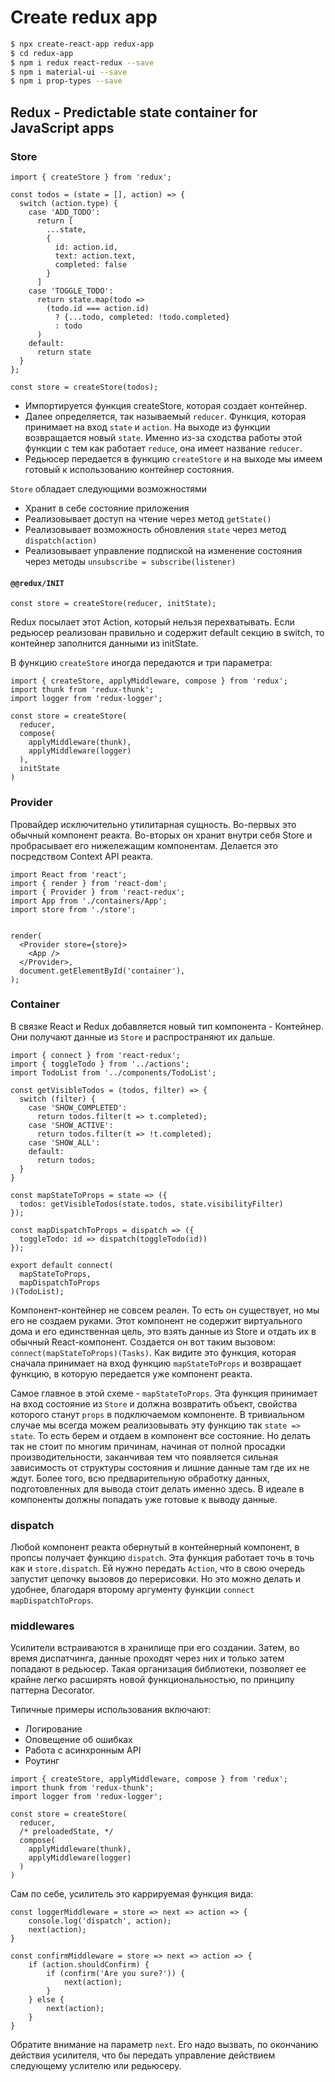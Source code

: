 # Create redux app

```bash
$ npx create-react-app redux-app
$ cd redux-app
$ npm i redux react-redux --save
$ npm i material-ui --save
$ npm i prop-types --save
```

## Redux - Predictable state container for JavaScript apps

### Store
```JS
import { createStore } from 'redux';

const todos = (state = [], action) => {
  switch (action.type) {
    case 'ADD_TODO':
      return [
        ...state,
        {
          id: action.id,
          text: action.text,
          completed: false
        }
      ]
    case 'TOGGLE_TODO':
      return state.map(todo =>
        (todo.id === action.id)
          ? {...todo, completed: !todo.completed}
          : todo
      )
    default:
      return state
  }
};

const store = createStore(todos);
```

* Импортируется функция createStore, которая создает контейнер.
* Далее определяется, так называемый `reducer`. Функция, которая принимает на вход `state` и `action`. На выходе из функции возвращается новый `state`. Именно из-за сходства работы этой функции с тем как работает `reduce`, она имеет название `reducer`.
* Редьюсер передается в функцию `createStore` и на выходе мы имеем готовый к использованию контейнер состояния.


`Store` обладает следующими возможностями
* Хранит в себе состояние приложения
* Реализовывает доступ на чтение через метод `getState()`
* Реализовывает возможность обновления `state` через метод `dispatch(action)`
* Реализовывает управление подпиской на изменение состояния через методы `unsubscribe = subscribe(listener)`


#### `@@redux/INIT`

```JS
const store = createStore(reducer, initState);
```
Redux посылает этот Action, который нельзя перехватывать. Если редьюсер реализован правильно и содержит default секцию в switch, то контейнер заполнится данными из initState.

В функцию `createStore` иногда передаются и три параметра:
```JS
import { createStore, applyMiddleware, compose } from 'redux';
import thunk from 'redux-thunk';
import logger from 'redux-logger';

const store = createStore(
  reducer,
  compose(
    applyMiddleware(thunk),
    applyMiddleware(logger)
  ),
  initState
)
```

### Provider

Провайдер исключительно утилитарная сущность. Во-первых это обычный компонент реакта. Во-вторых он хранит внутри себя Store и пробрасывает его нижележащим компонентам. Делается это посредством Context API реакта.

```JS
import React from 'react';
import { render } from 'react-dom';
import { Provider } from 'react-redux';
import App from './containers/App';
import store from './store';


render(
  <Provider store={store}>
    <App />
  </Provider>,
  document.getElementById('container'),
);
```

### Container

В связке React и Redux добавляется новый тип компонента - Контейнер. Они получают данные из `Store` и распространяют их дальше.

```JS
import { connect } from 'react-redux';
import { toggleTodo } from '../actions';
import TodoList from '../components/TodoList';
 
const getVisibleTodos = (todos, filter) => {
  switch (filter) {
    case 'SHOW_COMPLETED':
      return todos.filter(t => t.completed);
    case 'SHOW_ACTIVE':
      return todos.filter(t => !t.completed);
    case 'SHOW_ALL':
    default:
      return todos;
  }
}
 
const mapStateToProps = state => ({
  todos: getVisibleTodos(state.todos, state.visibilityFilter)
});
 
const mapDispatchToProps = dispatch => ({
  toggleTodo: id => dispatch(toggleTodo(id))
});
 
export default connect(
  mapStateToProps,
  mapDispatchToProps
)(TodoList);
```

Компонент-контейнер не совсем реален. То есть он существует, но мы его не создаем руками. Этот компонент не содержит виртуального дома и его единственная цель, это взять данные из Store и отдать их в обычный React-компонент. Создается он вот таким вызовом: `connect(mapStateToProps)(Tasks)`. Как видите это функция, которая сначала принимает на вход функцию `mapStateToProps` и возвращает функцию, в которую передается уже компонент реакта.

Самое главное в этой схеме - `mapStateToProps`. Эта функция принимает на вход состояние из `Store` и должна возвратить объект, свойства которого станут `props` в подключаемом компоненте. В тривиальном случае мы всегда можем реализовывать эту функцию так `state => state`. То есть берем и отдаем в компонент все состояние. Но делать так не стоит по многим причинам, начиная от полной просадки производительности, заканчивая тем что появляется сильная зависимость от структуры состояния и лишние данные там где их не ждут. Более того, всю предварительную обработку данных, подготовленных для вывода стоит делать именно здесь. В идеале в компоненты должны попадать уже готовые к выводу данные.

### dispatch

Любой компонент реакта обернутый в контейнерный компонент, в пропсы получает функцию `dispatch`. Эта функция работает точь в точь как и `store.dispatch`. Ей нужно передать `Action`, что в свою очередь запустит цепочку вызовов до перерисовки. Но это можно делать и удобнее, благодаря второму аргументу функции `connect` `mapDispatchToProps`.

### middlewares

Усилители встраиваются в хранилище при его создании. Затем, во время диспатчинга, данные проходят через них и только затем попадают в редьюсер. Такая организация библиотеки, позволяет ее крайне легко расширять новой функциональностью, по принципу паттерна Decorator.

Типичные примеры использования включают:
* Логирование
* Оповещение об ошибках
* Работа с асинхронным API
* Роутинг

```JS
import { createStore, applyMiddleware, compose } from 'redux';
import thunk from 'redux-thunk';
import logger from 'redux-logger';

const store = createStore(
  reducer,
  /* preloadedState, */
  compose(
    applyMiddleware(thunk),
    applyMiddleware(logger)
  )
)
```

Сам по себе, усилитель это каррируемая функция вида:
```JS
const loggerMiddleware = store => next => action => {
    console.log('dispatch', action);
    next(action);
}

const confirmMiddleware = store => next => action => {
    if (action.shouldConfirm) {
        if (confirm('Are you sure?')) {
            next(action);
        }
    } else {
        next(action);
    }
}
```

Обратите внимание на параметр `next`. Его надо вызвать, по окончанию действия усилителя, что бы передать управление действием следующему услителю или редьюсеру.
